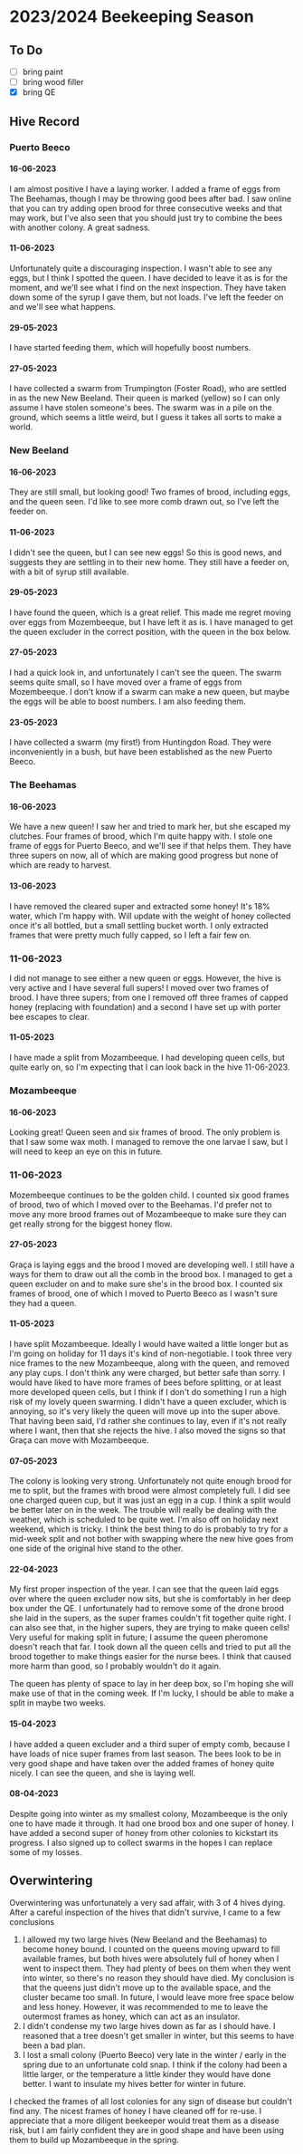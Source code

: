 # 2023/2024 Beekeeping Season

## To Do

- [ ] bring paint
- [ ] bring wood filler
- [x] bring QE

## Hive Record

### Puerto Beeco

#### 16-06-2023

I am almost positive I have a laying worker. I added a frame of eggs from The Beehamas, though I may be throwing good
bees after bad. I saw online that you can try adding open brood for three consecutive weeks and that may work, but I've
also seen that you should just try to combine the bees with another colony. A great sadness.

#### 11-06-2023

Unfortunately quite a discouraging inspection. I wasn't able to see any eggs, but I think I spotted the queen. I have
decided to leave it as is for the moment, and we'll see what I find on the next inspection. They have taken down some of
the syrup I gave them, but not loads. I've left the feeder on and we'll see what happens.

#### 29-05-2023

I have started feeding them, which will hopefully boost numbers.

#### 27-05-2023

I have collected a swarm from Trumpington (Foster Road), who are settled in as the new New Beeland. Their queen is
marked (yellow) so I can only assume I have stolen someone's bees. The swarm was in a pile on the ground, which seems a
little weird, but I guess it takes all sorts to make a world.

### New Beeland

#### 16-06-2023

They are still small, but looking good! Two frames of brood, including eggs, and the queen seen. I'd like to see more
comb drawn out, so I've left the feeder on.

#### 11-06-2023

I didn't see the queen, but I can see new eggs! So this is good news, and suggests they are settling in to their new
home. They still have a feeder on, with a bit of syrup still available.

#### 29-05-2023

I have found the queen, which is a great relief. This made me regret moving over eggs from Mozembeeque, but I have left
it as is. I have managed to get the queen excluder in the correct position, with the queen in the box below.

#### 27-05-2023

I had a quick look in, and unfortunately I can't see the queen. The swarm seems quite small, so I have moved over a
frame of eggs from Mozembeeque. I don't know if a swarm can make a new queen, but maybe the eggs will be able to boost
numbers. I am also feeding them.

#### 23-05-2023

I have collected a swarm (my first!) from Huntingdon Road. They were inconveniently in a bush, but have been established
as the new Puerto Beeco.

### The Beehamas

#### 16-06-2023

We have a new queen! I saw her and tried to mark her, but she escaped my clutches. Four frames of brood, which I'm quite
happy with. I stole one frame of eggs for Puerto Beeco, and we'll see if that helps them. They have three supers on now,
all of which are making good progress but none of which are ready to harvest.

#### 13-06-2023

I have removed the cleared super and extracted some honey! It's 18% water, which I'm happy with. Will update with the
weight of honey collected once it's all bottled, but a small settling bucket worth. I only extracted frames that were
pretty much fully capped, so I left a fair few on.

### 11-06-2023

I did not manage to see either a new queen or eggs. However, the hive is very active and I have several full supers! I
moved over two frames of brood. I have three supers; from one I removed off three frames of capped honey (replacing
with foundation) and a second I have set up with porter bee escapes to clear.

#### 11-05-2023

I have made a split from Mozambeeque. I had developing queen cells, but quite early on, so I'm expecting that I can look
back in the hive 11-06-2023.

### Mozambeeque

#### 16-06-2023

Looking great! Queen seen and six frames of brood. The only problem is that I saw some wax moth. I managed to remove the
one larvae I saw, but I will need to keep an eye on this in future.

### 11-06-2023

Mozembeeque continues to be the golden child. I counted six good frames of brood, two of which I moved over to the
Beehamas. I'd prefer not to move any more brood frames out of Mozambeeque to make sure they can get really strong for
the biggest honey flow.

#### 27-05-2023

Graça is laying eggs and the brood I moved are developing well. I still have a ways for them to draw out all the comb in
the brood box. I managed to get a queen excluder on and to make sure she's in the brood box. I counted six frames of
brood, one of which I moved to Puerto Beeco as I wasn't sure they had a queen.

#### 11-05-2023

I have split Mozambeeque. Ideally I would have waited a little longer but as I'm going on holiday for 11 days it's kind
of non-negotiable. I took three very nice frames to the new Mozambeeque, along with the queen, and removed any play
cups. I don't think any were charged, but better safe than sorry. I would have liked to have more frames of bees before
splitting, or at least more developed queen cells, but I think if I don't do something I run a high risk of my lovely
queen swarming. I didn't have a queen excluder, which is annoying, so it's very likely the queen will move up into the
super above. That having been said, I'd rather she continues to lay, even if it's not really where I want, then that she
rejects the hive. I also moved the signs so that Graça can move with Mozambeeque.

#### 07-05-2023

The colony is looking very strong. Unfortunately not quite enough brood for me to split, but the frames with brood were
almost completely full. I did see one charged queen cup, but it was just an egg in a cup. I think a split would be
better later on in the week. The trouble will really be dealing with the weather, which is scheduled to be quite wet.
I'm also off on holiday next weekend, which is tricky. I think the best thing to do is probably to try for a mid-week
split and not bother with swapping where the new hive goes from one side of the original hive stand to the other.

#### 22-04-2023

My first proper inspection of the year. I can see that the queen laid eggs over where the queen excluder now sits, but
she is comfortably in her deep box under the QE. I unfortunately had to remove some of the drone brood she laid in the
supers, as the super frames couldn't fit together quite right. I can also see that, in the higher supers, they are
trying to make queen cells! Very useful for making split in future; I assume the queen pheromone doesn't reach that far.
I took down all the queen cells and tried to put all the brood together to make things easier for the nurse bees. I
think that caused more harm than good, so I probably wouldn't do it again.

The queen has plenty of space to lay in her deep box, so I'm hoping she will make use of that in the coming week. If I'm
lucky, I should be able to make a split in maybe two weeks.

#### 15-04-2023

I have added a queen excluder and a third super of empty comb, because I have loads of nice super frames from last
season. The bees look to be in very good shape and have taken over the added frames of honey quite nicely. I can see the
queen, and she is laying well.

#### 08-04-2023

Despite going into winter as my smallest colony, Mozambeeque is the only one to have made it through. It had one brood
box and one super of honey. I have added a second super of honey from other colonies to kickstart its progress. I also
signed up to collect swarms in the hopes I can replace some of my losses.

## Overwintering

Overwintering was unfortunately a very sad affair, with 3 of 4 hives dying. After a careful inspection of the hives that
didn't survive, I came to a few conclusions

1. I allowed my two large hives (New Beeland and the Beehamas) to become honey bound. I counted on the queens moving
   upward to fill available frames, but both hives were absolutely full of honey when I went to inspect them. They had
   plenty of bees on them when they went into winter, so there's no reason they should have died. My conclusion is that
   the queens just didn't move up to the available space, and the cluster became too small. In future, I would leave
   more free space below and less honey. However, it was recommended to me to leave the outermost frames as honey, which
   can act as an insulator.
2. I didn't condense my two large hives down as far as I should have. I reasoned that a tree doesn't get smaller in
   winter, but this seems to have been a bad plan.
3. I lost a small colony (Puerto Beeco) very late in the winter / early in the spring due to an unfortunate cold snap. I
   think if the colony had been a little larger, or the temperature a little kinder they would have done better. I want
   to insulate my hives better for winter in future.

I checked the frames of all lost colonies for any sign of disease but couldn't find any. The nicest frames of honey I
have cleaned off for re-use. I appreciate that a more diligent beekeeper would treat them as a disease risk, but I am
fairly confident they are in good shape and have been using them to build up Mozambeeque in the spring.
